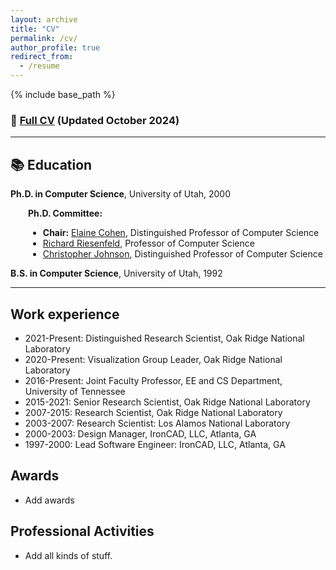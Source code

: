 ```yaml
---
layout: archive
title: "CV"
permalink: /cv/
author_profile: true
redirect_from:
  - /resume
---
```


{% include base_path %}

### 📄 [Full CV](/files/Dave_Pugmire_CV.pdf) (Updated October 2024)

---

## 📚 Education

**Ph.D. in Computer Science**, University of Utah, 2000

<div style="margin-left: 2em;">
<p><strong>Ph.D. Committee:</strong></p>
<ul>
  <li><strong>Chair:</strong> <a href="https://www.cs.utah.edu/~cohen">Elaine Cohen</a>, Distinguished Professor of Computer Science</li>
  <li><a href="https://users.cs.utah.edu/~rfr/">Richard Riesenfeld</a>, Professor of Computer Science</li>
  <li><a href="https://www.sci.utah.edu/people/crj.html">Christopher Johnson</a>, Distinguished Professor of Computer Science</li>
</ul>
</div>

**B.S. in Computer Science**, University of Utah, 1992

---

## Work experience

- 2021-Present: Distinguished Research Scientist, Oak Ridge National Laboratory
- 2020-Present: Visualization Group Leader, Oak Ridge National Laboratory
- 2016-Present: Joint Faculty Professor, EE and CS Department, University of Tennessee
- 2015-2021: Senior Research Scientist, Oak Ridge National Laboratory
- 2007-2015: Research Scientist, Oak Ridge National Laboratory
- 2003-2007: Research Scientist: Los Alamos National Laboratory
- 2000-2003: Design Manager, IronCAD, LLC, Atlanta, GA
- 1997-2000: Lead Software Engineer: IronCAD, LLC, Atlanta, GA

## Awards

- Add awards

## Professional Activities

- Add all kinds of stuff.
